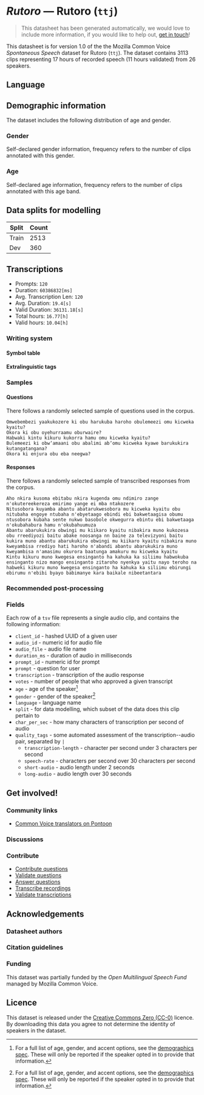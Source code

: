 # *Rutoro* &mdash; Rutoro (`ttj`)
> This datasheet has been generated automatically, we would love to include more information, if you would like to help out, [get in touch](https://github.com/common-voice/common-voice/blob/main/docs/COMMUNITIES.md)!

This datasheet is for version 1.0 of the the Mozilla Common Voice *Spontaneous Speech* dataset 
for Rutoro (`ttj`). The dataset contains 3113 clips representing 17 hours of recorded
speech (11 hours validated) from 26 speakers.

## Language
<!-- {{LANGUAGE_DESCRIPTION}} -->
<!-- Provide a brief (1-2 paragraph) description of your language -->

## Demographic information
The dataset includes the following distribution of age and gender.
<!-- You can get a lot of the information in this section from https://analyzer.cv-toolbox.web.tr/browse -->

### Gender
Self-declared gender information, frequency refers to the number of clips annotated with this gender.
<!-- {{GENDER_TABLE}} -->
<!-- @ AUTOMATICALLY GENERATED @ -->
<!-- | Gender | Frequency |
|--------|-----------|
| male, masculine | ? |
| undeclared | ? |
| female, feminine | ? | -->

### Age
Self-declared age information, frequency refers to the number of clips annotated with this age band.
<!-- {{AGE_TABLE}} -->
<!-- @ AUTOMATICALLY GENERATED @ -->
<!-- | Age band | Frequency |
|----------|-----------|
| teens | ? |
| twenties | ? |
| thirties | ? |
| fourties | ? |
| fifties | ? |
   ...if other age ranges are present in your data, add rows... -->

## Data splits for modelling
| Split | Count |
|-|-|
| Train | 2513 |
| Dev | 360 |

## Transcriptions
* Prompts: `120`
* Duration: `60386832[ms]`
* Avg. Transcription Len: `120`
* Avg. Duration: `19.4[s]`
* Valid Duration: `36131.18[s]`
* Total hours: `16.77[h]`
* Valid hours: `10.04[h]`
<!-- {{TRANSCRIPTIONS_DESCRIPTION}} -->
<!-- A description of the transcription system used -->

### Writing system
<!-- {{WRITING_SYSTEM_DESCRIPTION}} -->
<!-- @ OPTIONAL @ -->
<!-- A description of the writing system (or writing systems) used in the text corpus -->

#### Symbol table
<!-- {{ALPHABET_TABLE}} -->
<!-- @ OPTIONAL @ -->
<!-- If the writing system is alphabetic, you can include the valid alphabet here -->

#### Extralinguistic tags

### Samples

#### Questions
There follows a randomly selected sample of questions used in the corpus.

```
Omwebembezi yaakukozere ki obu harukuba haroho obulemeezi omu kicweka kyaitu?
Okora ki obu oyehurraamu oburwaire?
Habwaki kintu kikuru kukorra hamu omu kicweka kyaitu?
Bulemeezi ki obwʼamaani obu abalimi abʼomu kicweka kyawe barukukira kutangatangana?
Okora ki enjura obu eba neegwa?
```
<!-- {{QUESTIONS_SAMPLE}} -->

#### Responses
There follows a randomly selected sample of transcribed responses from the corpus.

```
Aho nkira kusoma ebitabu nkira kugenda omu ndimiro zange n'okutereekereza emirimo yange ei mba ntakozere
Nitusobora kuyamba abantu abatarukwesobora mu kicweka kyaitu obu nitubaha engoye ntubaha n'ebyetaago ebindi ebi bakwetaagisa obumu ntusobora kubaha sente nukwo basobole okwegurra ebintu ebi bakwetaaga n'okubahabura hamu n'okubahuumuza
Abantu abarukukira obwingi mu kiikaro kyaitu nibakira muno kukozesa obu rreediyozi baitu abake noosanga nn baine za televizyoni baitu kukira muno abantu abarukukira obwingi mu kiikaro kyaitu nibakira muno kweyambisa rrediyo hati haroho n'abandi abantu abarukukira muno kweyambisa n'amasimu okurora baatunga amakuru mu kicweka kyaitu
Kintu kikuru muno kwegesa ensinganto ha kahuka ka siliimu habwokuba ensinganto nizo mango ensinganto zitaroho nyenkya yaitu nayo teroho na habweki kikuru muno kwegesa ensinganto ha kahuka ka siliimu ebirungi ebirumu n'ebibi byayo babimanye kara baikale nibeetantara

```
<!-- {{TRANSCRIPTIONS_SAMPLE}} -->

### Recommended post-processing
<!-- {{RECOMMENDED_POSTPROCESSING_DESCRIPTION}} -->
<!-- @ OPTIONAL @ -->
<!-- What should people do before they use the data, for example Unicode normalisation or normalisation of extralinguistic tags -->

### Fields
Each row of a `tsv` file represents a single audio clip, and contains the following information:

* `client_id` - hashed UUID of a given user
* `audio_id` - numeric id for audio file
* `audio_file` - audio file name
* `duration_ms` - duration of audio in milliseconds
* `prompt_id` - numeric id for prompt
* `prompt` - question for user
* `transcription` - transcription of the audio response
* `votes` - number of people that who approved a given transcript
* `age` - age of the speaker[^1]
* `gender` - gender of the speaker[^1]
* `language` - language name
* `split` - for data modelling, which subset of the data does this clip pertain to
* `char_per_sec` - how many characters of transcription per second of audio
* `quality_tags` - some automated assessment of the transcription--audio pair, separated by `|`
   *  `transcription-length` - character per second under 3 characters per second
   * `speech-rate` - characters per second over 30 characters per second
   * `short-audio` - audio length under 2 seconds
   * `long-audio` - audio length over 30 seconds

#### 
[^1]: For a full list of age, gender, and accent options, see the
[demographics
spec](https://github.com/common-voice/common-voice/blob/main/web/src/stores/demographics.ts). These
will only be reported if the speaker opted in to provide that
information.

## Get involved!

### Community links
* [Common Voice translators on Pontoon](https://pontoon.mozilla.org/ttj/common-voice/contributors/)
<!-- {{COMMUNITY_LINKS_LIST}} -->
<!-- @ OPTIONAL @ -->
<!-- Links to community chats / fora -->

### Discussions
<!-- {{DISCUSSION_LINKS_LIST}} -->
<!-- @ OPTIONAL @ -->
<!-- Any links to discussions, for example on Discourse or other fora or blogs can be included here -->

### Contribute
* [Contribute questions](https://commonvoice.mozilla.org/spontaneous-speech/beta/question)
* [Validate questions](https://commonvoice.mozilla.org/spontaneous-speech/beta/validate)
* [Answer questions](https://commonvoice.mozilla.org/spontaneous-speech/beta/prompts)
* [Transcribe recordings](https://commonvoice.mozilla.org/spontaneous-speech/beta/transcribe)
* [Validate transcriptions](https://commonvoice.mozilla.org/spontaneous-speech/beta/check-transcript)
<!-- {{CONTRIBUTE_LINKS_LIST}} -->
<!-- Here you can include links for how to contribute to the dataset -->

## Acknowledgements

### Datasheet authors
<!-- {{DATASHEET_AUTHORS_LIST}} -->
<!-- A list in the format of: Your Name <email@email.com> -->

### Citation guidelines
<!-- {{CITATION_DESCRIPTION}} -->
<!-- @ OPTIONAL @ -->
<!-- If you published a paper and would like people to cite it, you can include the BiBTeX here -->

### Funding
This dataset was partially funded by the *Open Multilingual Speech Fund* managed by Mozilla Common Voice.
<!-- {{FUNDING_DESCRIPTION}} -->
<!-- @ OPTIONAL @ -->
<!-- If you received any funding, you can include the acknowledgement here -->

## Licence
This dataset is released under the [Creative Commons Zero (CC-0)](https://creativecommons.org/public-domain/cc0/) licence. By downloading this data
you agree to not determine the identity of speakers in the dataset.